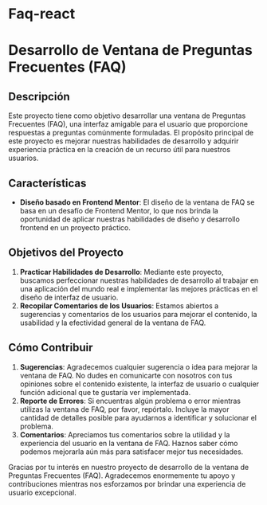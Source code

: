 # Faq-react



# Desarrollo de Ventana de Preguntas Frecuentes (FAQ)

## Descripción
Este proyecto tiene como objetivo desarrollar una ventana de Preguntas Frecuentes (FAQ), una interfaz amigable para el usuario que proporcione respuestas a preguntas comúnmente formuladas. El propósito principal de este proyecto es mejorar nuestras habilidades de desarrollo y adquirir experiencia práctica en la creación de un recurso útil para nuestros usuarios.

## Características

- **Diseño basado en Frontend Mentor**: El diseño de la ventana de FAQ se basa en un desafío de Frontend Mentor, lo que nos brinda la oportunidad de aplicar nuestras habilidades de diseño y desarrollo frontend en un proyecto práctico.

## Objetivos del Proyecto
1. **Practicar Habilidades de Desarrollo**: Mediante este proyecto, buscamos perfeccionar nuestras habilidades de desarrollo al trabajar en una aplicación del mundo real e implementar las mejores prácticas en el diseño de interfaz de usuario.
2. **Recopilar Comentarios de los Usuarios**: Estamos abiertos a sugerencias y comentarios de los usuarios para mejorar el contenido, la usabilidad y la efectividad general de la ventana de FAQ.

## Cómo Contribuir
1. **Sugerencias**: Agradecemos cualquier sugerencia o idea para mejorar la ventana de FAQ. No dudes en comunicarte con nosotros con tus opiniones sobre el contenido existente, la interfaz de usuario o cualquier función adicional que te gustaría ver implementada.
2. **Reporte de Errores**: Si encuentras algún problema o error mientras utilizas la ventana de FAQ, por favor, repórtalo. Incluye la mayor cantidad de detalles posible para ayudarnos a identificar y solucionar el problema.
3. **Comentarios**: Apreciamos tus comentarios sobre la utilidad y la experiencia del usuario en la ventana de FAQ. Haznos saber cómo podemos mejorarla aún más para satisfacer mejor tus necesidades.

Gracias por tu interés en nuestro proyecto de desarrollo de la ventana de Preguntas Frecuentes (FAQ). Agradecemos enormemente tu apoyo y contribuciones mientras nos esforzamos por brindar una experiencia de usuario excepcional.